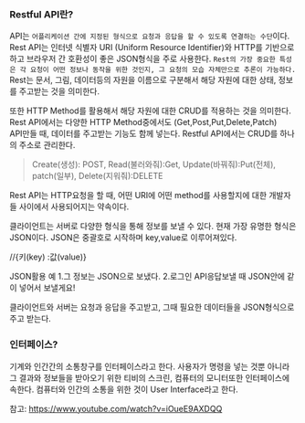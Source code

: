 ### Restful API란?


API는 `어플리케이션 간에 지정된 형식으로 요청과 응답을 할 수 있도록 연결하는 수단`이다.
Rest API는 인터넷 식별자 URI (Uniform Resource Identifier)와 HTTP를 기반으로 하고 브라우저 간 호환성이 좋은 JSON형식을 주로 사용한다.
`Rest의 가장 중요한 특성은 각 요청이 어떤 정보나 동작을 위한 것인지, 그 요청의 모습 자체만으로 추론이 가능하다.`
Rest는 문서, 그림, 데이터등의 자원을 이름으로 구분해서 해당 자원에 대한 상태, 정보를 주고받는 것을 의미한다.

또한 HTTP Method를 활용해서 해당 자원에 대한 CRUD를 적용하는 것을 의미한다.
Rest API에서는 다양한 HTTP Method중에서도 (Get,Post,Put,Delete,Patch)
<br/>
API만들 때, 데이터를 주고받는 기능도 함께 넣는다.
Restful API에서는 CRUD를 하나의 주소로 관리한다.

> Create(생성): POST,
> Read(불러와줘):Get,
> Update(바꿔줘):Put(전체),
> patch(일부), Delete(지워줘):DELETE

Rest API는 HTTP요청을 할 때, 어떤 URI에 어떤 method를 사용할지에 대한 개발자들 사이에서 사용되어지는 약속이다.

클라이언트는 서버로 다양한 형식을 통해 정보를 보낼 수 있다. 현재 가장 유명한
형식은 JSON이다. JSON은 중괄호로 시작하며 key,value로 이루어져있다.

//{키(key) :값(value)}

JSON활용 예 1.그 정보는 JSON으로 보냈다. 2.로그인 API응답보낼 때 JSON안에 같이
넣어서 보낼게요!

클라이언트와 서버는 요청과 응답을 주고받고, 그때 필요한 데이터들을
JSON형식으로 주고 받는다.

### 인터페이스?
기계와 인간간의 소통창구를 인터페이스라고 한다.
사용자가 명령을 넣는 것뿐 아니라 그 결과와 정보들을 받아오기 위한 티비의 스크린, 컴퓨터의 모니터또한 인터페이스에 속한다.
컴퓨터와 인간의 소통을 위한 것이 User Interface라고 한다.

참고: https://www.youtube.com/watch?v=iOueE9AXDQQ

